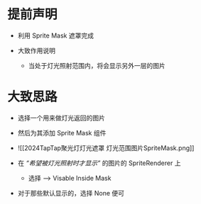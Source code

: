 # 提前声明

- 利用 Sprite Mask 遮罩完成

- 大致作用说明
	- 当处于灯光照射范围内，将会显示另外一层的图片

# 大致思路

- 选择一个用来做灯光返回的图片
- 然后为其添加 Sprite Mask 组件
- ![[2024TapTap聚光灯灯光遮罩 灯光范围图片SpriteMask.png]]

- 在 *“希望被灯光照射时才显示”* 的图片的 SpriteRenderer 上
	- 选择 ——> Visable Inside Mask
- 对于那些默认显示的，选择 None 便可



